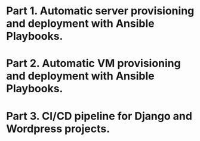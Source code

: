 # Part 1. Automatic server provisioning and deployment with Ansible Playbooks.
# Part 2. Automatic VM provisioning and deployment with Ansible Playbooks.
# Part 3. CI/CD pipeline for Django and Wordpress projects.
